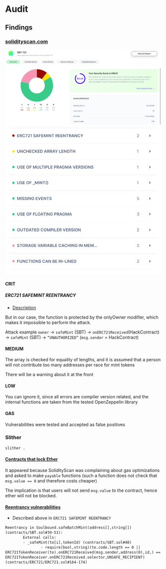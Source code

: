 # Audit

## Findings

### [solidityscan.com](solidityscan.com)

![alt text](image.png)
![alt text](image-1.png)

#### CRIT

##### ERC721 SAFEMINT REENTRANCY

- [Description](https://blocksecteam.medium.com/when-safemint-becomes-unsafe-lessons-from-the-hypebears-security-incident-2965209bda2a)

But in our case, the function is protected by the onlyOwner modifier, which makes it impossible to perform the attack.

Attack example
`owner` -> `safeMint` (SBT) -> `onERC721Received`(HackContract) -> `safeMint` (SBT) -> `“UNAUTHORIZED”` (`msg.sender` = HackContract)

#### MEDIUM

The array is checked for equality of lengths, and it is assumed that a person will not contribute too many addresses per race for mint tokens

There will be a warning about it at the front

#### LOW

You can ignore it, since all errors are compiler version related, and the internal functions are taken from the tested OpenZeppelin library

#### GAS

Vulnerabilities were tested and accepted as false positives

### Slither

```sh
slither .
```

#### [Contracts that lock Ether](https://github.com/crytic/slither/wiki/Detector-Documentation#contracts-that-lock-ether)

It appeared because SolidityScan was complaining about gas optimizations and asked to make `payable` functions (such a function does not check that `msg.value == 0` and therefore costs cheaper)

The implication is that users will not send `msg.value` to the contract, hence ether will not be blocked.

#### [Reentrancy vulnerabilities](https://github.com/crytic/slither/wiki/Detector-Documentation#reentrancy-vulnerabilities-1)

- Described above in `ERC721 SAFEMINT REENTRANCY`

```
Reentrancy in Soulbound.safeBatchMint(address[],string[]) (contracts/SBT.sol#39-51):
        External calls:
        - _safeMint(to[i],tokenId) (contracts/SBT.sol#48)
                - require(bool,string)(to.code.length == 0 || ERC721TokenReceiver(to).onERC721Received(msg.sender,address(0),id,) == ERC721TokenReceiver.onERC721Received.selector,UNSAFE_RECIPIENT) (contracts/ERC721/ERC721.sol#164-174)
```

